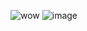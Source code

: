 
![wow](https://i.pinimg.com/564x/48/f0/a1/48f0a17f24fb515131c1f81bc27e2ceb.jpg)
![image](https://github.com/shadedmoss/shadedmoss/assets/153591507/a0ef2fd9-b98c-43a1-8484-b94f9b33809e)

